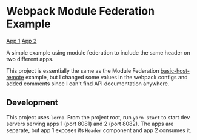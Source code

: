 # Webpack Module Federation Example

[App 1](https://helloitsjoe.github.io/module-federation-example/app1)
[App 2](https://helloitsjoe.github.io/module-federation-example/app2)

A simple example using module federation to include the same header on two
different apps.

This project is essentially the same as the Module Federation
[basic-host-remote](https://github.com/module-federation/module-federation-examples/tree/master/basic-host-remote)
example, but I changed some values in the webpack configs and added comments
since I can't find API documentation anywhere.

## Development

This project uses `lerna`. From the project root, run `yarn start` to start dev
servers serving apps 1 (port 8081) and 2 (port 8082). The apps are separate, but
app 1 exposes its `Header` component and app 2 consumes it.
